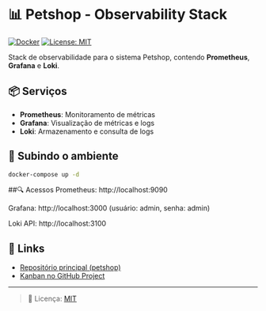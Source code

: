 # 📊 Petshop - Observability Stack

[![Docker](https://img.shields.io/badge/Docker-Compose-blue)]()
[![License: MIT](https://img.shields.io/badge/License-MIT-yellow.svg)]()

Stack de observabilidade para o sistema Petshop, contendo **Prometheus**, **Grafana** e **Loki**.

## 📦 Serviços

- **Prometheus**: Monitoramento de métricas
- **Grafana**: Visualização de métricas e logs
- **Loki**: Armazenamento e consulta de logs

## 🚀 Subindo o ambiente

```bash
docker-compose up -d
```

##🔍 Acessos
Prometheus: http://localhost:9090

Grafana: http://localhost:3000 (usuário: admin, senha: admin)

Loki API: http://localhost:3100

## 🔗 Links
- [Repositório principal (petshop)](https://github.com/hahnmiranda-petshop/petshop)
- [Kanban no GitHub Project](https://github.com/orgs/hahnmiranda-petshop/projects/1)

---
> 📜 Licença: [MIT](LICENSE)
